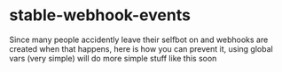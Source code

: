 # stable-webhook-events
Since many people accidently leave their selfbot on and webhooks are created when that happens, here is how you can prevent it, using global vars (very simple)
will do more simple stuff like this soon
